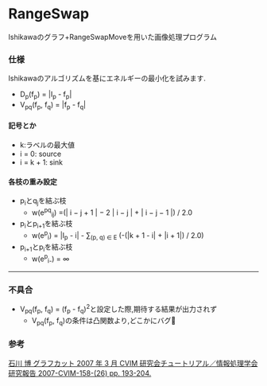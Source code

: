 # RangeSwap
Ishikawaのグラフ+RangeSwapMoveを用いた画像処理プログラム 
### 仕様
Ishikawaのアルゴリズムを基にエネルギーの最小化を試みます.  
- D<sub>p</sub>(f<sub>p</sub>) = |I<sub>p</sub> - f<sub>p</sub>|
- V<sub>pq</sub>(f<sub>p</sub>, f<sub>q</sub>) = |f<sub>p</sub> - f<sub>q</sub>|
#### 記号とか
- k:ラベルの最大値   
- i = 0: source  
- i = k + 1: sink  
#### 各枝の重み設定
- p<sub>i</sub>とq<sub>j</sub>を結ぶ枝  
    - w(e<sup>pq</sup><sub>ij</sub>) =(| i − j + 1 | − 2 | i − j | + | i − j − 1 |) / 2.0  
- p<sub>i</sub>とp<sub>i+1</sub>を結ぶ枝  
    - w(e<sup>p</sup><sub>i</sub>) = |I<sub>p</sub> - i| - ∑<sub>(p, q) ∈ E</sub> (-(|k + 1 - i| + |i + 1|) / 2.0)  
- p<sub>i+1</sub>とp<sub>i</sub>を結ぶ枝  
    - w(e<sup>p</sup><sub>i-</sub>) = ∞  
---
### 不具合
- V<sub>pq</sub>(f<sub>p</sub>, f<sub>q</sub>) = (f<sub>p</sub> - f<sub>q</sub>)<sup>2</sup>と設定した際,期待する結果が出力されず
    - V<sub>pq</sub>(f<sub>p</sub>, f<sub>q</sub>)の条件は凸関数より,どこかにバグ🐜
### 参考  
[石川 博 グラフカット 2007 年 3 月 CVIM 研究会チュートリアル／情報処理学会研究報告 2007-CVIM-158-(26) pp. 193-204.](http://www.vision.cs.chubu.ac.jp/CV-R/pdf/HiroshiCVIM2007.pdf)
